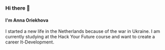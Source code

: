 ### Hi there 👋
#### I'm Anna Oriekhova
I started a new life in the Netherlands because of the war in Ukraine. I am currently studying at the Hack Your Future course and want to create a career It-Development.
<!--
**anutka2610/anutka2610** is a ✨ _special_ ✨ repository because its `README.md` (this file) appears on your GitHub profile.

Here are some ideas to get you started:


- 🔭 I’m currently working on ...
- 🌱 I’m currently learning ...
- 👯 I’m looking to collaborate on ...
- 🤔 I’m looking for help with ...
- 💬 Ask me about ...
- 📫 How to reach me: ...
- 😄 Pronouns: ...
- ⚡ Fun fact: ...
-->
